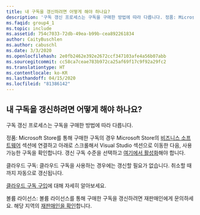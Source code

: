 ```yaml
---
title: 내 구독을 갱신하려면 어떻게 해야 하나요?
description: '구독 갱신 프로세스는 구독을 구매한 방법에 따라 다릅니다. 정품: Microsoft Store를 통해 구매한 구독의 경우...'
ms.faqid: group4_1
ms.topic: include
ms.assetid: 754c7033-72db-49ea-b99b-cea892261834
author: CaityBuschlen
ms.author: cabuschl
ms.date: 3/3/2020
ms.openlocfilehash: 2e0fb2462e392e2672ccf347103afe4a56b07abb
ms.sourcegitcommit: cc58ca7ceae783b972ca25af69f17c9f92a29fc2
ms.translationtype: HT
ms.contentlocale: ko-KR
ms.lasthandoff: 04/15/2020
ms.locfileid: "81386142"
---
```

## <a name="how-do-i-renew-my-subscriptions"></a>내 구독을 갱신하려면 어떻게 해야 하나요?

구독 갱신 프로세스는 구독을 구매한 방법에 따라 다릅니다.

정품: Microsoft Store를 통해 구매한 구독의 경우 Microsoft Store의 [비즈니스 소프트웨어](https://www.microsoft.com/store/b/software?icid=Cnav_software_businesssoftware&activetab=pivot1%3arichpivot1-1) 섹션에 연결하고 아래로 스크롤해서 Visual Studio 섹션으로 이동한 다음, 사용 가능한 구독을 확인합니다. 갱신 구독 수준을 선택하고 [여기에서 활성화](https://my.visualstudio.com/subscriptions/activate)해야 합니다.

클라우드 구독: 클라우드 구독을 사용하는 경우에는 갱신할 필요가 없습니다. 취소할 때까지 자동으로 갱신됩니다.

[클라우드 구독 구입](https://docs.microsoft.com/visualstudio/subscriptions/vscloud-overview)에 대해 자세히 알아보세요.

볼륨 라이선스: 볼륨 라이선스를 통해 구매한 구독을 갱신하려면 재판매인에게 문의하세요. 해당 지역의 [재판매인을 확인](https://www.microsoft.com/licensing/how-to-buy/how-to-buy)합니다.
